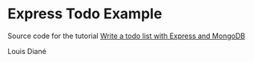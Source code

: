 # Express Todo Example

Source code for the tutorial [Write a todo list with Express and MongoDB](http://dreamerslab.com/blog/en/write-a-todo-list-with-express-and-mongodb/)


Louis Diané